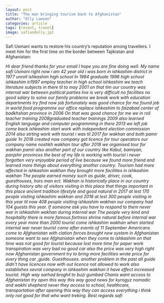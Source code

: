 ```yaml
---
layout: post
title: "The man bringing tourism back to Afghanistan"
author: "Olly Lawson"
categories: article
tags: [recent, travel]
image: safiandolly.jp2
---
```


Safi Usmani wants to restore his country’s reputation among travellers. I meet him for the first time on the border between Tajikistan and Afghanistan:
<br>

<i>Hi dear friend thanks for your email I hope you are fine doing well.
My name safi Usmani right now i am 42 year old i was born in ishkashim district in 1977 unroll ishkashim high school In 1984 graduate  1996 high school ishkashim in1997 employ teacher in high school ishkashim we teach literature subjects in there til to  may 2001 on that tim our country was internal war between political parties live is very difficult no facilities no good salary to solve our family problems we break work with education departments try find now job fortunately was good chance for me found job  in world food programme our office replace ishkashim to faizabad center of badkhshan province in 2006
On that was good chance for me we in roll teacher training 2008graduated teacher trainings 2009 also learned English language and computer programming in there 2013 we left job come back ishkashim start work with independent election commission 2014 also strting work with tourist i was til 2017 for wakhan and both pamir guide 1n 2018 created now company got licence for tour operators our company name noshkh wakhan tour after 2018 we organised tour for wakhan pamir also another part of our country like Kabul, bamiyan, panjshir provinces the best of my life is working with tourist i never forgotten very enjoyable period of live because we found more friend and learned more things about everything another country. Tourism had more affected in ishkashim wakhan they brought more facilities in ishkashim wakhan The people earned money such as guide, driver, cook, guesthouses, hors man ect.
Wakhan is historically place in our country during history alto of visitors visiting in this place that things important in this place ancient tradition lifestyle and good natural in 2017 at lest 170 people visiting ishkashim wakhan and 2018 at lest 300 people visiting in this year til now 408 people visiting ishkashim wakhan our company had 104 guests this year.
If someone ask you have to respond to them never war in ishkashim wakhan during internal war The people very kind and hospitality there is more famous fortress shrine natural before internal war every year more than 2000 tourist come ishkashim wakhan when started internal war never tourist come after events of 11 September Americans come to Afghanistan with clation forces brought new system in Afghanistan someone want to see  Afghanistan when they come to ishkashim on that time was not good for tourist because lost more time for paper work transpiration was very bad no good car also the price was very high right now Afghanistan government try to  bring more facilities wrote price for every thing car ,guide. Guesthouses.  another problem in the past all guide didn't have licences now with out  licence not allowed to work also establishes sevral company in ishkashim wakhan it have effect increased tourist.
High way sarhad broghil to buzi gumbad Chanis want access to Afghanistan try open this way this way good news for kyrogyz nomadic and wakhi shepherd never they access to school, healthcare, transportation after opening this way they can access everything i think only not good for that who want treking.
Best regards safi </i>
